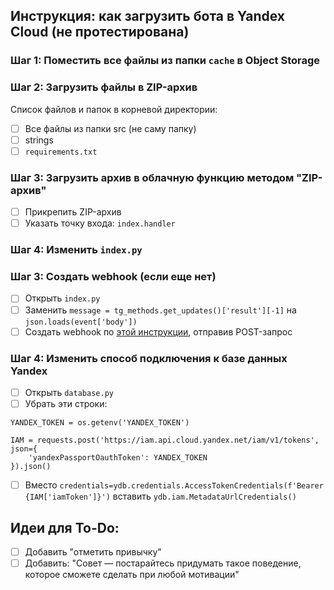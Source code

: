 ## Инструкция: как загрузить бота в Yandex Cloud (не протестирована)
### Шаг 1: Поместить все файлы из папки `cache` в Object Storage

### Шаг 2: Загрузить файлы в ZIP-архив
Список файлов и папок в корневой директории:
- [ ] Все файлы из папки src (не саму папку)
- [ ] strings
- [ ] `requirements.txt`

### Шаг 3: Загрузить архив в облачную функцию методом "ZIP-архив"
- [ ] Прикрепить ZIP-архив
- [ ] Указать точку входа: `index.handler`

### Шаг 4: Изменить `index.py`

### Шаг 3: Создать webhook (если еще нет)
- [ ] Открыть `index.py`
- [ ] Заменить `message = tg_methods.get_updates()['result'][-1]` на `json.loads(event['body'])`
- [ ] Создать webhook по [этой инструкции](https://yandex.cloud/ru/docs/tutorials/serverless/telegram-bot-serverless#function-bind-bot), отправив POST-запрос

### Шаг 4: Изменить способ подключения к базе данных Yandex
- [ ] Открыть `database.py`
- [ ] Убрать эти строки: 
```
YANDEX_TOKEN = os.getenv('YANDEX_TOKEN')

IAM = requests.post('https://iam.api.cloud.yandex.net/iam/v1/tokens', json={
    'yandexPassportOauthToken': YANDEX_TOKEN
}).json()
```
- [ ] Вместо `credentials=ydb.credentials.AccessTokenCredentials(f'Bearer {IAM['iamToken']}')` вставить `ydb.iam.MetadataUrlCredentials()`

## Идеи для To-Do:

- [ ] Добавить "отметить привычку"
- [ ] Добавить: "Совет — постарайтесь придумать такое поведение, которое сможете сделать при любой мотивации"
